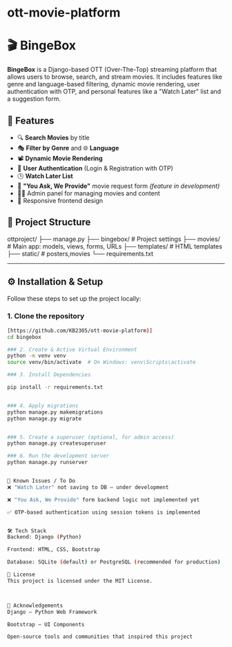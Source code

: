 # ott-movie-platform
# 🎬 BingeBox

**BingeBox** is a Django-based OTT (Over-The-Top) streaming platform that allows users to browse, search, and stream movies. It includes features like genre and language-based filtering, dynamic movie rendering, user authentication with OTP, and personal features like a "Watch Later" list and a suggestion form.

## 🚀 Features

- 🔍 **Search Movies** by title
- 🎭 **Filter by Genre** and 🌐 **Language**
- 📽️ **Dynamic Movie Rendering**
- 🔐 **User Authentication** (Login & Registration with OTP)
- 🕒 **Watch Later List**
- 📝 **"You Ask, We Provide"** movie request form *(feature in development)*
- 🧑‍💼 Admin panel for managing movies and content
- 📱 Responsive frontend design

## 📁 Project Structure

ottproject/
├── manage.py
├── bingebox/ # Project settings
├── movies/ # Main app: models, views, forms, URLs
├── templates/ # HTML templates
├── static/ # posters,movies
└── requirements.txt


---

## ⚙️ Installation & Setup

Follow these steps to set up the project locally:

### 1. Clone the repository
```bash
[https://github.com/KB2305/ott-movie-platform)]
cd bingebox

### 2. Create & Active Virtual Environment
python -m venv venv
source venv/bin/activate  # On Windows: venv\Scripts\activate

### 3. Install Dependencies

pip install -r requirements.txt


### 4. Apply migrations
python manage.py makemigrations
python manage.py migrate


### 5. Create a superuser (optional, for admin access)
python manage.py createsuperuser

### 6. Run the development server
python manage.py runserver


🧪 Known Issues / To Do
❌ "Watch Later" not saving to DB — under development

❌ "You Ask, We Provide" form backend logic not implemented yet

✅ OTP-based authentication using session tokens is implemented


🛠 Tech Stack
Backend: Django (Python)

Frontend: HTML, CSS, Bootstrap

Database: SQLite (default) or PostgreSQL (recommended for production)

📜 License
This project is licensed under the MIT License.



🙌 Acknowledgements
Django — Python Web Framework

Bootstrap — UI Components

Open-source tools and communities that inspired this project
